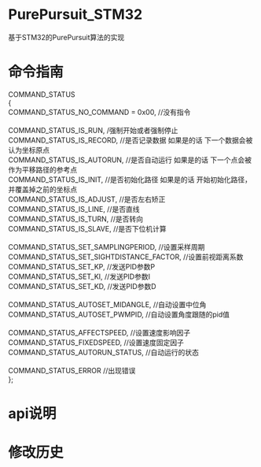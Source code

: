 # PurePursuit_STM32
基于STM32的PurePursuit算法的实现

# 命令指南
COMMAND_STATUS<br>
{<br>
	COMMAND_STATUS_NO_COMMAND = 0x00,		//没有指令<br><br>
	COMMAND_STATUS_IS_RUN,				/强制开始或者强制停止<br>
	COMMAND_STATUS_IS_RECORD,                   	//是否记录数据 如果是的话 下一个数据会被认为坐标原点<br>
	COMMAND_STATUS_IS_AUTORUN,                  	//是否自动运行 如果是的话 下一个点会被作为平移路径的参考点<br>
	COMMAND_STATUS_IS_INIT,                     	//是否初始化路径 如果是的话 开始初始化路径，并覆盖掉之前的坐标点<br>
	COMMAND_STATUS_IS_ADJUST,                   	//是否左右矫正<br>
	COMMAND_STATUS_IS_LINE,				//是否直线<br>
	COMMAND_STATUS_IS_TURN,				//是否转向<br>
	COMMAND_STATUS_IS_SLAVE,			//是否下位机计算<br><br>
	COMMAND_STATUS_SET_SAMPLINGPERIOD,		//设置采样周期<br>
	COMMAND_STATUS_SET_SIGHTDISTANCE_FACTOR,	//设置前视距离系数<br>
	COMMAND_STATUS_SET_KP,                     	//发送PID参数P<br>
  	COMMAND_STATUS_SET_KI,                     	//发送PID参数I<br>
  	COMMAND_STATUS_SET_KD,                     	//发送PID参数D<br><br>
	COMMAND_STATUS_AUTOSET_MIDANGLE,            	//自动设置中位角<br>
	COMMAND_STATUS_AUTOSET_PWMPID,              	//自动设置角度跟随的pid值<br><br>
	COMMAND_STATUS_AFFECTSPEED,			//设置速度影响因子<br>
	COMMAND_STATUS_FIXEDSPEED,			//设置速度固定因子<br>
	COMMAND_STATUS_AUTORUN_STATUS,              	//自动运行的状态<br><br>
	COMMAND_STATUS_ERROR              		//出现错误<br>
};


# api说明


# 修改历史

